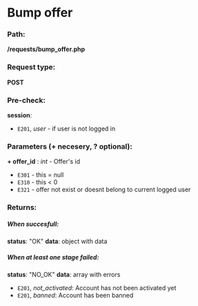 # Bump offer


### Path:
**/requests/bump_offer.php**


### Request type:
**POST**


### Pre-check:

**session**:
* `E201`, *user* - if user is not logged in


### Parameters (+ necesery, ? optional):

**+ offer_id** : *int* - Offer's id
* `E301` - this = null
* `E310` - this < 0 
* `E321` - offer not exist or doesnt belong to current logged user

### Returns:

##### When succesfull:
**status**: "OK"
**data**: object with data

##### When at least one stage failed:
**status**: "NO_OK" 
**data**: array with errors
* `E201`, *not_activated*: Account has not been activated yet
* `E201`, *banned*: Account has been banned
